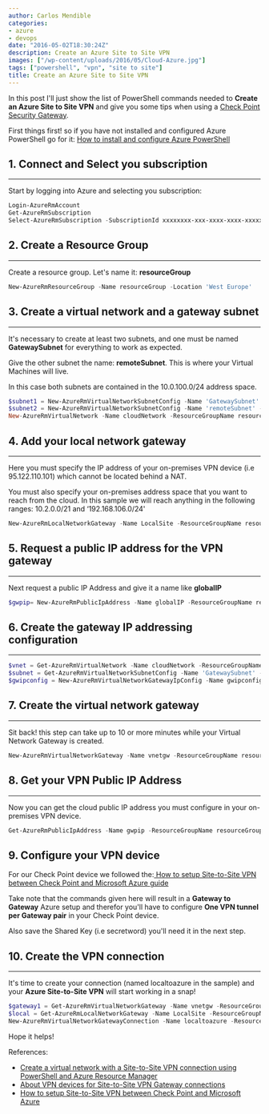 ```yaml
---
author: Carlos Mendible
categories:
- azure
- devops
date: "2016-05-02T18:30:24Z"
description: Create an Azure Site to Site VPN
images: ["/wp-content/uploads/2016/05/Cloud-Azure.jpg"]
tags: ["powershell", "vpn", "site to site"]
title: Create an Azure Site to Site VPN
---
```

In this post I'll just show the list of PowerShell commands needed to **Create an Azure Site to Site VPN** and give you some tips when using a <a href="http://www.checkpoint.com/" target="_blank">Check Point Security Gateway</a>.

First things first! so if you have not installed and configured Azure PowerShell go for it: <a href="https://azure.microsoft.com/en-us/documentation/articles/powershell-install-configure/" target="_blank">How to install and configure Azure PowerShell</a>

## 1. Connect and Select you subscription
---
Start by logging into Azure and selecting you subscription:
    
``` powershell
Login-AzureRmAccount
Get-AzureRmSubscription
Select-AzureRmSubscription -SubscriptionId xxxxxxxx-xxx-xxxx-xxxx-xxxxxxxxxxx
```

## 2. Create a Resource Group
---
Create a resource group. Let's name it: **resourceGroup**
    
``` powershell
New-AzureRmResourceGroup -Name resourceGroup -Location 'West Europe'
```

## 3. Create a virtual network and a gateway subnet
---
It's necessary to create at least two subnets, and one must be named **GatewaySubnet** for everything to work as expected.

Give the other subnet the name: **remoteSubnet**. This is where your Virtual Machines will live.

In this case both subnets are contained in the 10.0.100.0/24 address space.

``` powershell
$subnet1 = New-AzureRmVirtualNetworkSubnetConfig -Name 'GatewaySubnet' -AddressPrefix 10.0.100.0/25
$subnet2 = New-AzureRmVirtualNetworkSubnetConfig -Name 'remoteSubnet' -AddressPrefix 10.0.100.128/25
New-AzureRmVirtualNetwork -Name cloudNetwork -ResourceGroupName resourceGroup -Location 'West Europe' -AddressPrefix 10.0.100.0/24 -Subnet $subnet1, $subnet2
```

## 4. Add your local network gateway
---
Here you must specify the IP address of your on-premises VPN device (i.e 95.122.110.101) which cannot be located behind a NAT.

You must also specify your on-premises address space that you want to reach from the cloud. In this sample we will reach anything in the following ranges: 10.2.0.0/21 and &#8216;192.168.106.0/24'

    
``` powershell
New-AzureRmLocalNetworkGateway -Name LocalSite -ResourceGroupName resourceGroup -Location 'West Europe' -GatewayIpAddress '95.122.110.101' -AddressPrefixÂ  @('10.2.0.0/21','192.168.106.0/24')
```

## 5. Request a public IP address for the VPN gateway
---
Next request a public IP Address and give it a name like **globalIP**
    
``` powershell
$gwpip= New-AzureRmPublicIpAddress -Name globalIP -ResourceGroupName resourceGroup -Location 'West Europe' -AllocationMethod Dynamic
```

## 6. Create the gateway IP addressing configuration
---

``` powershell
$vnet = Get-AzureRmVirtualNetwork -Name cloudNetwork -ResourceGroupName resourceGroup
$subnet = Get-AzureRmVirtualNetworkSubnetConfig -Name 'GatewaySubnet' -VirtualNetwork $vnet
$gwipconfig = New-AzureRmVirtualNetworkGatewayIpConfig -Name gwipconfig -SubnetId $subnet.Id -PublicIpAddressId $gwpip.Id
```

## 7. Create the virtual network gateway
---
Sit back! this step can take up to 10 or more minutes while your Virtual Network Gateway is created.
    
``` powershell
New-AzureRmVirtualNetworkGateway -Name vnetgw -ResourceGroupName resourceGroup -Location 'West Europe' -IpConfigurations $gwipconfig -GatewayType Vpn -VpnType RouteBased -GatewaySku Standard
```

## 8. Get your VPN Public IP Address
---
Now you can get the cloud public IP address you must configure in your on-premises VPN device.
    
``` powershell
Get-AzureRmPublicIpAddress -Name gwpip -ResourceGroupName resourceGroup
```

## 9. Configure your VPN device
For our Check Point device we followed the:<a href="https://supportcenter.checkpoint.com/supportcenter/portal?eventSubmit_doGoviewsolutiondetails=&#038;solutionid=sk101275" target="_blank"> How to setup Site-to-Site VPN between Check Point and Microsoft Azure guide</a>
    
Take note that the commands given here will result in a **Gateway to Gateway** Azure setup and therefor you'll have to configure **One VPN tunnel per Gateway pair** in your Check Point device.

Also save the Shared Key (i.e secretword) you'll need it in the next step.
           
## 10. Create the VPN connection
---
It's time to create your connection (named localtoazure in the sample) and your **Azure Site-to-Site VPN** will start working in a snap!
          
``` powershell
$gateway1 = Get-AzureRmVirtualNetworkGateway -Name vnetgw -ResourceGroupName resourceGroup
$local = Get-AzureRmLocalNetworkGateway -Name LocalSite -ResourceGroupName resourceGroup
New-AzureRmVirtualNetworkGatewayConnection -Name localtoazure -ResourceGroupName resourceGroup -Location 'West Europe' -VirtualNetworkGateway1 $gateway1 -LocalNetworkGateway2 $local -ConnectionType IPsec -RoutingWeight 10 -SharedKey 'secretword'
```

Hope it helps!
  
References:

<ul>
  <li>
    <a href="https://azure.microsoft.com/en-us/documentation/articles/vpn-gateway-create-site-to-site-rm-powershell/" target="_blank">Create a virtual network with a Site-to-Site VPN connection using PowerShell and Azure Resource Manager</a>
  </li>
  <li>
    <a href="https://azure.microsoft.com/en-us/documentation/articles/vpn-gateway-about-vpn-devices/" target="_blank">About VPN devices for Site-to-Site VPN Gateway connections</a>
  </li>
  <li>
    <a href="https://supportcenter.checkpoint.com/supportcenter/portal?eventSubmit_doGoviewsolutiondetails=&solutionid=sk101275" target="_blank">How to setup Site-to-Site VPN between Check Point and Microsoft Azure</a>
  </li>
</ul>